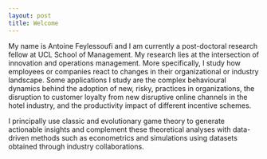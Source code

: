 ```yaml
---
layout: post
title: Welcome
---
```


My name is Antoine Feylessoufi and I am currently a post-doctoral research fellow at UCL School of Management. My research lies at the intersection of innovation and operations management. More specifically, I study how employees
or companies react to changes in their organizational or industry landscape. Some applications I study are the complex behavioural dynamics behind the adoption of new, risky, practices in organizations, the disruption to customer loyalty from new disruptive online channels in the hotel industry, and the productivity impact of different incentive schemes.

I principally use classic and evolutionary game theory to generate actionable insights and complement these theoretical analyses with data-driven methods such as econometrics and simulations using datasets obtained through industry collaborations.
